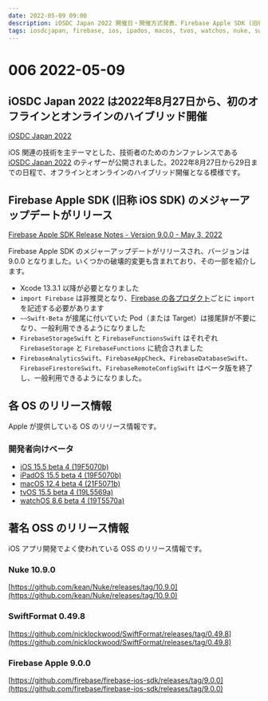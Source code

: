 ```yaml
---
date: 2022-05-09 09:00
description: iOSDC Japan 2022 開催日・開催方式発表、Firebase Apple SDK (旧称 iOS SDK) メジャーアップデートリリース、iOS 15.5 beta 4 ほかリリース、ほか
tags: iosdcjapan, firebase, ios, ipados, macos, tvos, watchos, nuke, swiftformat
---
```

# 006 2022-05-09

## iOSDC Japan 2022 は2022年8月27日から、初のオフラインとオンラインのハイブリッド開催

[iOSDC Japan 2022](https://iosdc.jp/2022/)

iOS 関連の技術を主テーマとした、技術者のためのカンファレンスである [iOSDC Japan 2022](https://iosdc.jp/2022/) のティザーが公開されました。2022年8月27日から29日までの日程で、オフラインとオンラインのハイブリッド開催となる模様です。

## Firebase Apple SDK (旧称 iOS SDK) のメジャーアップデートがリリース

[Firebase Apple SDK Release Notes - Version 9.0.0 - May 3, 2022](https://firebase.google.com/support/release-notes/ios#9.0.0)

Firebase Apple SDK のメジャーアップデートがリリースされ、バージョンは 9.0.0 となりました。いくつかの破壊的変更も含まれており、その一部を紹介します。

- Xcode 13.3.1 以降が必要となりました
- `import Firebase` は非推奨となり、[Firebase の各プロダクト](https://firebase.google.com/products-build)ごとに `import` を記述する必要があります
- `~~Swift-Beta` が接尾に付いていた Pod（または Target）は接尾辞が不要になり、一般利用できるようになりました
- `FirebaseStorageSwift` と `FirebaseFunctionsSwift` はそれぞれ `FirebaseStorage` と `FirebaseFunctions` に統合されました
- `FirebaseAnalyticsSwift`、`FirebaseAppCheck`、`FirebaseDatabaseSwift`、`FirebaseFirestoreSwift`、`FirebaseRemoteConfigSwift` はベータ版を終了し、一般利用できるようになりました。


## 各 OS のリリース情報

Apple が提供している OS のリリース情報です。

### 開発者向けベータ

- [iOS 15.5 beta 4 (19F5070b)](https://developer.apple.com/news/releases/?id=05032022d)
- [iPadOS 15.5 beta 4 (19F5070b)](https://developer.apple.com/news/releases/?id=05032022c)
- [macOS 12.4 beta 4 (21F5071b)](https://developer.apple.com/news/releases/?id=05032022e)
- [tvOS 15.5 beta 4 (19L5569a)](https://developer.apple.com/news/releases/?id=05032022a)
- [watchOS 8.6 beta 4 (19T5570a)](https://developer.apple.com/news/releases/?id=05032022b)

## 著名 OSS のリリース情報

iOS アプリ開発でよく使われている OSS のリリース情報です。

### Nuke 10.9.0

[https://github.com/kean/Nuke/releases/tag/10.9.0](https://github.com/kean/Nuke/releases/tag/10.9.0)

### SwiftFormat 0.49.8

[https://github.com/nicklockwood/SwiftFormat/releases/tag/0.49.8](https://github.com/nicklockwood/SwiftFormat/releases/tag/0.49.8)

### Firebase Apple 9.0.0

[https://github.com/firebase/firebase-ios-sdk/releases/tag/9.0.0](https://github.com/firebase/firebase-ios-sdk/releases/tag/9.0.0)
